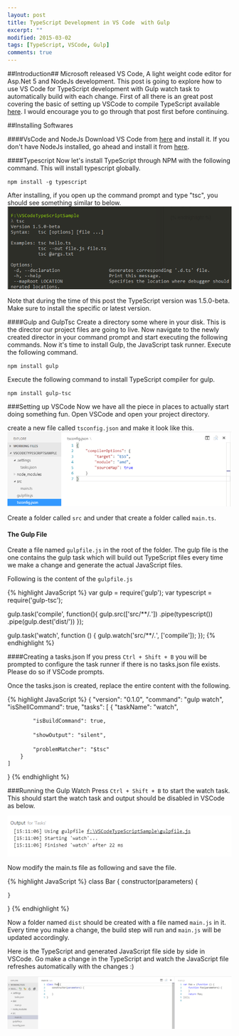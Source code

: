 ```yaml
---
layout: post
title: TypeScript Development in VS Code  with Gulp
excerpt: ""
modified: 2015-03-02
tags: [TypeScript, VSCode, Gulp]
comments: true
---
```


##Introduction##
Microsoft released VS Code, A light weight code editor for Asp.Net 5 and NodeJs development. This post is going to explore how to use VS Code for TypeScript development with Gulp watch task to automatically build with each change. First of all there is an great post covering the basic of setting up VSCode to compile TypeScript available [here](http://blogs.msdn.com/b/typescript/archive/2015/04/30/using-typescript-in-visual-studio-code.aspx). I would encourage you to go through that post first before continuing.

##Installing Softwares

####VsCode and NodeJs
Download VS Code from [here](https://code.visualstudio.com/) and install it. If you don't have NodeJs installed, go ahead and install it from [here](https://nodejs.org/).

####Typescript
Now let's install TypeScript through NPM with the following command. This will install typescript globally. 

    npm install -g typescript

After installing, if you open up the command prompt and type "tsc", you should see something similar to below.
![](https://raw.githubusercontent.com/Raathigesh/Raathigesh.github.io/master/images/VSCodeTypeScript/tsc_cmd.PNG)

Note that during the time of this post the TypeScript version was 1.5.0-beta. Make sure to install the specific or latest version.

####Gulp and GulpTsc
Create a directory some where in your disk. This is the director our project files are going to live. Now navigate to the newly created director in your command prompt and start executing the following commands. Now it's time to install Gulp, the JavaScript task runner. Execute the following command.

    npm install gulp

Execute the following command to install TypeScript compiler for gulp.

    npm install gulp-tsc 

###Setting up VSCode
Now we have all the piece in places to actually start doing something fun. Open VSCode and open your project directory. 

create a new file called `tsconfig.json` and make it look like this.
![](https://raw.githubusercontent.com/Raathigesh/Raathigesh.github.io/master/images/VSCodeTypeScript/tsconfig.PNG)

Create a folder called `src` and under that create a folder called `main.ts`.

#### The Gulp File
Create a file named `gulpfile.js` in the root of the folder. The gulp file is the one contains the gulp task which will build out TypeScript files every time we make a change and generate the actual JavaScript files.

Following is the content of the `gulpfile.js`

{% highlight JavaScript %}
var gulp = require('gulp');
var typescript = require('gulp-tsc');
 
gulp.task('compile', function(){
  gulp.src(['src/**/*.*'])
    .pipe(typescript())
    .pipe(gulp.dest('dist/'))
});

gulp.task('watch', function () {
    gulp.watch('src/**/*.*', ['compile']);
});
{% endhighlight %}

####Creating a tasks.json
If you press `Ctrl + Shift + B` you will be prompted to configure the task runner if there is no tasks.json file exists. Please do so if VSCode prompts.

Once the tasks.json is created, replace the entire content with the following.

{% highlight JavaScript %}
{
	"version": "0.1.0",
	"command": "gulp watch",
	"isShellCommand": true,
	"tasks": [
		{
			"taskName": "watch",
			
			"isBuildCommand": true,
			
			"showOutput": "silent",
			
			"problemMatcher": "$tsc"
		}
	]
}
{% endhighlight %}

###Running the Gulp Watch
Press `Ctrl + Shift + B` to start the watch task. This should start the watch task and output should be disabled in VSCode as below.

![](https://raw.githubusercontent.com/Raathigesh/Raathigesh.github.io/master/images/VSCodeTypeScript/output.PNG)

Now modify the main.ts file as following and save the file.

{% highlight JavaScript %}
class Bar {
	constructor(parameters) {
		
	}
}
{% endhighlight %}

Now a folder named `dist` should be created with a file named `main.js` in it. Every time you make a change, the build step will run and `main.js` will be updated accordingly. 

Here is the TypeScript and generated JavaScript file side by side in VSCode. Go make a change in the TypeScript and watch the JavaScript file refreshes automatically with the changes :)

![](https://raw.githubusercontent.com/Raathigesh/Raathigesh.github.io/master/images/VSCodeTypeScript/Final.PNG)


